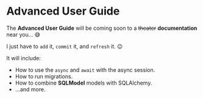 # Advanced User Guide

The **Advanced User Guide** will be coming soon to a <del>theater</del> **documentation** near you... 😅

I just have to `add` it, `commit` it, and `refresh` it. 😉

It will include:

* How to use the `async` and `await` with the async session.
* How to run migrations.
* How to combine **SQLModel** models with SQLAlchemy.
* ...and more.
